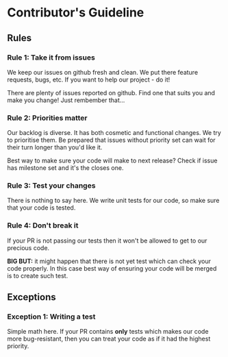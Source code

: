 # Contributor's Guideline

## Rules

### Rule 1: Take it from issues

We keep our issues on github fresh and clean. We put there feature requests, bugs, etc.
If you want to help our project - do it!

There are plenty of issues reported on github. Find one that suits you and make you change! Just rembember that...

### Rule 2: Priorities matter

Our backlog is diverse. It has both cosmetic and functional changes. We try to prioritise them.
Be prepared that issues without priority set can wait for their turn longer than you'd like it.

Best way to make sure your code will make to next release? Check if issue has milestone set and it's the closes one.

### Rule 3: Test your changes

There is nothing to say here. We write unit tests for our code, so make sure that your code is tested.

### Rule 4: Don't break it

If your PR is not passing our tests then it won't be allowed to get to our precious code.

**BIG BUT:** it might happen that there is not yet test which can check your code properly.
In this case best way of ensuring your code will be merged is to create such test.

## Exceptions

### Exception 1: Writing a test

Simple math here. If your PR contains **only** tests which makes our code more bug-resistant,
then you can treat your code as if it had the highest priority.
